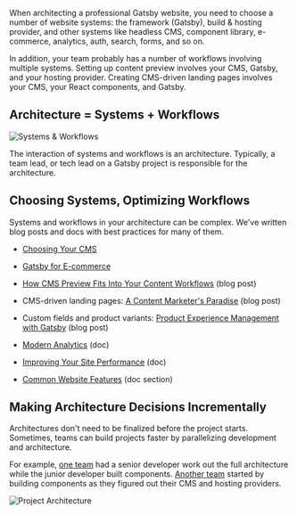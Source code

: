 When architecting a professional Gatsby website, you need to choose a number of website systems: the framework (Gatsby), build & hosting provider, and other systems like headless CMS, component library, e-commerce, analytics, auth, search, forms, and so on.

In addition, your team probably has a number of workflows involving multiple systems. Setting up content preview involves your CMS, Gatsby, and your hosting provider. Creating CMS-driven landing pages involves your CMS, your React components, and Gatsby. 

## Architecture = Systems + Workflows

![Systems & Workflows](../../images/systems-workflows.png)

The interaction of systems and workflows is an architecture. Typically, a team lead, or tech lead on a Gatsby project is responsible for the architecture.

## Choosing Systems, Optimizing Workflows

Systems and workflows in your architecture can be complex. We've written blog posts and docs with best practices for many of them.

- [Choosing Your CMS](/docs/conceptual/choosing-a-cms)

- [Gatsby for E-commerce](/docs/conceptual/gatsby-for-ecommerce)

- [How CMS Preview Fits Into Your Content Workflows](/blog/how-cms-preview-fits-into-your-content-workflows/) (blog post)

- CMS-driven landing pages: [A Content Marketer's Paradise](/blog/content-paradise/) (blog post)

- Custom fields and product variants: [Product Experience Management with Gatsby](/blog/product-experience-management-with-gatsby-delivering-a-rich-e-commerce-experience) (blog post)

- [Modern Analytics](/blog/conceptual/modern-analytics) (doc)

- [Improving Your Site Performance](/docs/how-to/performance/improving-site-performance) (doc)

- [Common Website Features](/docs/how-to/adding-common-features) (doc section)

## Making Architecture Decisions Incrementally

Architectures don't need to be finalized before the project starts. Sometimes, teams can build projects faster by parallelizing development and architecture.

For example, [one team](/blog/jaxxon-gatsby-shopify-faster-growth) had a senior developer work out the full architecture while the junior developer built components. [Another team](/blog/how-elevar-used-storybook-with-gatsby-to-support-a-modular-design-process) started by building components as they figured out their CMS and hosting providers.

![Project Architecture](../../images/project-architecture.png)